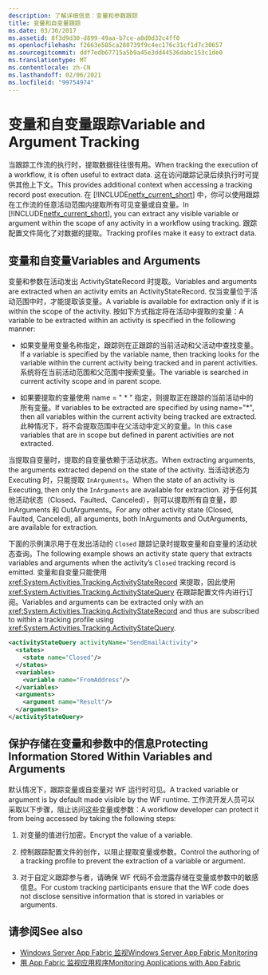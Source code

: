 ```yaml
---
description: 了解详细信息：变量和参数跟踪
title: 变量和自变量跟踪
ms.date: 03/30/2017
ms.assetid: 8f3d9d30-d899-49aa-b7ce-a8d0d32c4ff0
ms.openlocfilehash: f2663e585ca280739f9c4ec176c31cf1d7c30657
ms.sourcegitcommit: ddf7edb67715a5b9a45e3dd44536dabc153c1de0
ms.translationtype: MT
ms.contentlocale: zh-CN
ms.lasthandoff: 02/06/2021
ms.locfileid: "99754974"
---
```

# <a name="variable-and-argument-tracking"></a><span data-ttu-id="1b74c-103">变量和自变量跟踪</span><span class="sxs-lookup"><span data-stu-id="1b74c-103">Variable and Argument Tracking</span></span>

<span data-ttu-id="1b74c-104">当跟踪工作流的执行时，提取数据往往很有用。</span><span class="sxs-lookup"><span data-stu-id="1b74c-104">When tracking the execution of a workflow, it is often useful to extract data.</span></span> <span data-ttu-id="1b74c-105">这在访问跟踪记录后续执行时可提供其他上下文。</span><span class="sxs-lookup"><span data-stu-id="1b74c-105">This provides additional context when accessing a tracking record post execution.</span></span> <span data-ttu-id="1b74c-106">在 [!INCLUDE[netfx_current_short](../../../includes/netfx-current-short-md.md)] 中，你可以使用跟踪在工作流的任意活动范围内提取所有可见变量或自变量。</span><span class="sxs-lookup"><span data-stu-id="1b74c-106">In [!INCLUDE[netfx_current_short](../../../includes/netfx-current-short-md.md)], you can extract any visible variable or argument within the scope of any activity in a workflow using tracking.</span></span> <span data-ttu-id="1b74c-107">跟踪配置文件简化了对数据的提取。</span><span class="sxs-lookup"><span data-stu-id="1b74c-107">Tracking profiles make it easy to extract data.</span></span>  
  
## <a name="variables-and-arguments"></a><span data-ttu-id="1b74c-108">变量和自变量</span><span class="sxs-lookup"><span data-stu-id="1b74c-108">Variables and Arguments</span></span>  

 <span data-ttu-id="1b74c-109">变量和参数在活动发出 ActivityStateRecord 时提取。</span><span class="sxs-lookup"><span data-stu-id="1b74c-109">Variables and arguments are extracted when an activity emits an ActivityStateRecord.</span></span>  <span data-ttu-id="1b74c-110">仅当变量位于活动范围中时，才能提取该变量。</span><span class="sxs-lookup"><span data-stu-id="1b74c-110">A variable is available for extraction only if it is within the scope of the activity.</span></span> <span data-ttu-id="1b74c-111">按如下方式指定将在活动中提取的变量：</span><span class="sxs-lookup"><span data-stu-id="1b74c-111">A variable to be extracted within an activity is specified in the following manner:</span></span>  
  
- <span data-ttu-id="1b74c-112">如果变量用变量名称指定，跟踪则在正跟踪的当前活动和父活动中查找变量。</span><span class="sxs-lookup"><span data-stu-id="1b74c-112">If a variable is specified by the variable name, then tracking looks for the variable within the current activity being tracked and in parent activities.</span></span> <span data-ttu-id="1b74c-113">系统将在当前活动范围和父范围中搜索变量。</span><span class="sxs-lookup"><span data-stu-id="1b74c-113">The variable is searched in current activity scope and in parent scope.</span></span>  
  
- <span data-ttu-id="1b74c-114">如果要提取的变量使用 name = " \* " 指定，则提取正在跟踪的当前活动中的所有变量。</span><span class="sxs-lookup"><span data-stu-id="1b74c-114">If variables to be extracted are specified by using name="\*", then all variables within the current activity being tracked are extracted.</span></span> <span data-ttu-id="1b74c-115">此种情况下，将不会提取范围中在父活动中定义的变量。</span><span class="sxs-lookup"><span data-stu-id="1b74c-115">In this case variables that are in scope but defined in parent activities are not extracted.</span></span>  
  
 <span data-ttu-id="1b74c-116">当提取自变量时，提取的自变量依赖于活动状态。</span><span class="sxs-lookup"><span data-stu-id="1b74c-116">When extracting arguments, the arguments extracted depend on the state of the activity.</span></span> <span data-ttu-id="1b74c-117">当活动状态为 Executing 时，只能提取 `InArguments`。</span><span class="sxs-lookup"><span data-stu-id="1b74c-117">When the state of an activity is Executing, then only the `InArguments` are available for extraction.</span></span> <span data-ttu-id="1b74c-118">对于任何其他活动状态（Closed、Faulted、Canceled），则可以提取所有自变量，即 InArguments 和 OutArguments。</span><span class="sxs-lookup"><span data-stu-id="1b74c-118">For any other activity state (Closed, Faulted, Canceled), all arguments, both InArguments and OutArguments, are available for extraction.</span></span>  
  
 <span data-ttu-id="1b74c-119">下面的示例演示用于在发出活动的 `Closed` 跟踪记录时提取变量和自变量的活动状态查询。</span><span class="sxs-lookup"><span data-stu-id="1b74c-119">The following example shows an activity state query that extracts variables and arguments when the activity’s `Closed` tracking record is emitted.</span></span> <span data-ttu-id="1b74c-120">变量和自变量只能使用 <xref:System.Activities.Tracking.ActivityStateRecord> 来提取，因此使用 <xref:System.Activities.Tracking.ActivityStateQuery> 在跟踪配置文件内进行订阅。</span><span class="sxs-lookup"><span data-stu-id="1b74c-120">Variables and arguments can be extracted only with an <xref:System.Activities.Tracking.ActivityStateRecord> and thus are subscribed to within a tracking profile using <xref:System.Activities.Tracking.ActivityStateQuery>.</span></span>  
  
```xml  
<activityStateQuery activityName="SendEmailActivity">  
  <states>  
    <state name="Closed"/>  
  </states>  
  <variables>  
    <variable name="FromAddress"/>  
  </variables>  
  <arguments>  
    <argument name="Result"/>  
  </arguments>  
</activityStateQuery>  
```  
  
## <a name="protecting-information-stored-within-variables-and-arguments"></a><span data-ttu-id="1b74c-121">保护存储在变量和参数中的信息</span><span class="sxs-lookup"><span data-stu-id="1b74c-121">Protecting Information Stored Within Variables and Arguments</span></span>  

 <span data-ttu-id="1b74c-122">默认情况下，跟踪变量或自变量对 WF 运行时可见。</span><span class="sxs-lookup"><span data-stu-id="1b74c-122">A tracked variable or argument is by default made visible by the WF runtime.</span></span> <span data-ttu-id="1b74c-123">工作流开发人员可以采取以下步骤，阻止访问这些变量或参数：</span><span class="sxs-lookup"><span data-stu-id="1b74c-123">A workflow developer can protect it from being accessed by taking the following steps:</span></span>  
  
1. <span data-ttu-id="1b74c-124">对变量的值进行加密。</span><span class="sxs-lookup"><span data-stu-id="1b74c-124">Encrypt the value of a variable.</span></span>  
  
2. <span data-ttu-id="1b74c-125">控制跟踪配置文件的创作，以阻止提取变量或参数。</span><span class="sxs-lookup"><span data-stu-id="1b74c-125">Control the authoring of a tracking profile to prevent the extraction of a variable or argument.</span></span>  
  
3. <span data-ttu-id="1b74c-126">对于自定义跟踪参与者，请确保 WF 代码不会泄露存储在变量或参数中的敏感信息。</span><span class="sxs-lookup"><span data-stu-id="1b74c-126">For custom tracking participants ensure that the WF code does not disclose sensitive information that is stored in variables or arguments.</span></span>  
  
## <a name="see-also"></a><span data-ttu-id="1b74c-127">请参阅</span><span class="sxs-lookup"><span data-stu-id="1b74c-127">See also</span></span>

- <span data-ttu-id="1b74c-128">[Windows Server App Fabric 监视](/previous-versions/appfabric/ee677251(v=azure.10))</span><span class="sxs-lookup"><span data-stu-id="1b74c-128">[Windows Server App Fabric Monitoring](/previous-versions/appfabric/ee677251(v=azure.10))</span></span>
- <span data-ttu-id="1b74c-129">[用 App Fabric 监视应用程序](/previous-versions/appfabric/ee677276(v=azure.10))</span><span class="sxs-lookup"><span data-stu-id="1b74c-129">[Monitoring Applications with App Fabric](/previous-versions/appfabric/ee677276(v=azure.10))</span></span>
